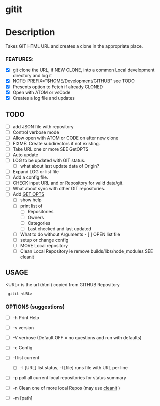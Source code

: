 # gitit

# Description

Takes GIT HTML URL and creates a clone in the appropriate  place.

###  FEATURES:
- [X] git clone the URL, if NEW CLONE, into a common Local development directory and log it
- [X]  NOTE:  PREFIX="$HOME/Development/GITHUB" see TODO
- [X]  Presents option to Fetch if already CLONED
- [X]  Open with ATOM or vsCode
- [X]  Creates a log file and updates 
   
##  TODO
- [ ] add JSON file with repository
- [ ] Control verbose mode
- [ ] Allow open with ATOM or CODE on after new clone
- [ ] FIXME:  Create subdirectors if not existing.
- [ ] Take URL one or more SEE GetOPTS
- [ ] Auto update 
- [ ] LOG to be updated with GIT status.
  - [ ]  what about last update data of Origin?
- [ ]  Expand LOG or list file
- [ ]  Add a config file. 
- [ ]  CHECK input URL and or Repository for valid data/git. 
- [ ]  What about sync with other GIT repositories.
- [ ]  Add [GET OPTS](#GetOpts)
   - [ ] show help
   - [ ] print list of 
       - [ ] Repositories 
       - [ ] Owners
       - [ ] Categories
       - [ ] Last checked and last updated 
   - [ ] What to do without Arguments 
          - [ ]  OPEN list file 
   - [ ] setup or change config
   - [ ] MOVE Local repository
   - [ ] Clean Local Repository ie remove builds/libs/node_modules SEE [cleanit](https://github.com/DavitTec/bashit/blob/master/scripts/cleanit.md)  

## USAGE
   \<URL\> is the url (html) copied from GITHUB Repository
   ```
    gitit <URL>
  ```
### OPTIONS (suggestions)
  - [ ]  -h Print Help
  - [ ]  -v version
  - [ ]  -V verbose (Default OFF = no questions and run with defaults)
  - [ ]  -c Config
  - [ ]  -l list current  
      - [ ]  -l [URL] list status, -l [file] runs file with URL per line
  - [ ]  -p poll all current local repositories for status summary
  - [ ]  -n Clean one of more local Repos (may use [cleanit](https://github.com/DavitTec/bashit/blob/master/scripts/cleanit.md) )
  - [ ]  -m [path]



  
  
  
  
